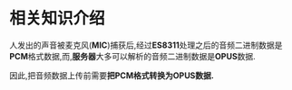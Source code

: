 # 相关知识介绍

人发出的声音被麦克风(**MIC**)捕获后,经过**ES8311**处理之后的音频二进制数据是**PCM**格式数据,而,**服务器**大多可以解析的音频二进制数据是**OPUS**数据.

因此,把音频数据上传前需要**把PCM格式转换为OPUS数据.**